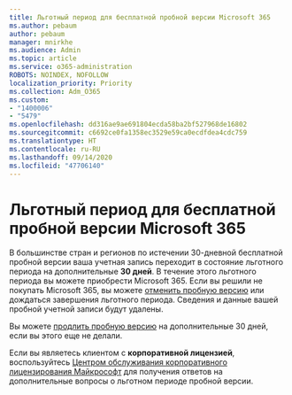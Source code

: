 ```yaml
---
title: Льготный период для бесплатной пробной версии Microsoft 365
ms.author: pebaum
author: pebaum
manager: mnirkhe
ms.audience: Admin
ms.topic: article
ms.service: o365-administration
ROBOTS: NOINDEX, NOFOLLOW
localization_priority: Priority
ms.collection: Adm_O365
ms.custom:
- "1400006"
- "5479"
ms.openlocfilehash: dd316ae9ae691804ecda58ba2bf527968de16802
ms.sourcegitcommit: c6692ce0fa1358ec3529e59ca0ecdfdea4cdc759
ms.translationtype: HT
ms.contentlocale: ru-RU
ms.lasthandoff: 09/14/2020
ms.locfileid: "47706140"
---
```

# <a name="grace-period-for-microsoft-365-free-trial"></a>Льготный период для бесплатной пробной версии Microsoft 365

В большинстве стран и регионов по истечении 30-дневной бесплатной пробной версии ваша учетная запись переходит в состояние льготного периода на дополнительные **30 дней**. В течение этого льготного периода вы можете приобрести Microsoft 365. Если вы решили не покупать Microsoft 365, вы можете [отменить пробную версию](https://docs.microsoft.com/microsoft-365/commerce/subscriptions/cancel-your-subscription?view=o365-worldwide) или дождаться завершения льготного периода. Сведения и данные вашей пробной учетной записи будут удалены.

Вы можете [продлить пробную версию](https://docs.microsoft.com/microsoft-365/commerce/extend-your-trial) на дополнительные 30 дней, если вы этого еще не делали.

Если вы являетесь клиентом с **корпоративной лицензией**, воспользуйтесь [Центром обслуживания корпоративного лицензирования Майкрософт](https://support.microsoft.com/help/4471406/how-to-contact-the-microsoft-volume-licensing-service-center) для получения ответов на дополнительные вопросы о льготном периоде пробной версии.

